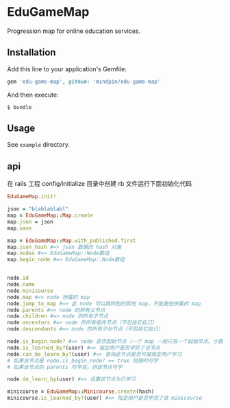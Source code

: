 # EduGameMap

Progression map for online education services.

## Installation

Add this line to your application's Gemfile:

```ruby
gem 'edu-game-map', github: 'mindpin/edu-game-map'
```

And then execute:

    $ bundle

## Usage

See `example` directory.

## api

在 rails 工程 config/initialize 目录中创建 rb 文件运行下面初始化代码
```ruby
EduGameMap.init!
```

```ruby
json = "blablablabl"
map = EduGameMap::Map.create
map.json = json
map.save

map = EduGameMap::Map.with_published.first
map.json_hash #=> json 数据的 hash 对象
map.nodes #=> EduGameMap::Node数组
map.begin_node #=> EduGameMap::Node数组


node.id
node.name
node.minicourse
node.map #=> node 所属的 map
node.jump_to_map #=> 此 node 可以跳转到的其他 map，不能是他所属的 map
node.parents #=> node 的所有父节点
node.children #=> node 的所有子节点
node.ancestors #=> node 的所有祖先节点（不包括它自己）
node.descendants #=> node 的所有子孙节点（不包括它自己）

node.is_begin_node? #=> node 是否起始节点（一个 map 一般只有一个起始节点。少数情况下有多个。没有父节点的节点就是起始节点）
node.is_learned_by?(user) #=> 指定用户是否学完了该节点
node.can_be_learn_by?(user) #=> 查询此节点是否可被指定用户学习
# 如果该节点是 node.is_begin_node? == true 则随时可学
# 如果该节点的 parents 均学完，则该节点可学

node.do_learn_by(user) #=> 设置该节点为已学习

minicourse = EduGameMap::Minicourse.create(hash)
minicourse.is_learned_by?(user) #=> 指定用户是否学完了该 minicourse
```